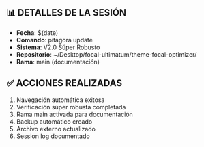 
## 📊 DETALLES DE LA SESIÓN
- **Fecha**: $(date)
- **Comando**: pitagora update
- **Sistema**: V2.0 Súper Robusto
- **Repositorio**: ~/Desktop/focal-ultimatum/theme-focal-optimizer/
- **Rama**: main (documentación)

## ✅ ACCIONES REALIZADAS
1. Navegación automática exitosa
2. Verificación súper robusta completada
3. Rama main activada para documentación
4. Backup automático creado
5. Archivo externo actualizado
6. Session log documentado
